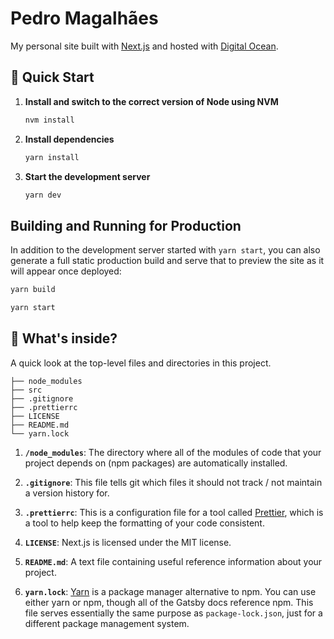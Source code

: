 # Pedro Magalhães

My personal site built with [Next.js](https://nextjs.org/) and hosted with [Digital Ocean](http://digitalocean.com/).

## 🚀 Quick Start

1. **Install and switch to the correct version of Node using NVM**

   ```sh
   nvm install
   ```

2. **Install dependencies**

   ```sh
   yarn install
   ```

3. **Start the development server**

   ```sh
   yarn dev
   ```

## Building and Running for Production

In addition to the development server started with `yarn start`, you can also generate a full static production build and serve that to preview the site as it will appear once deployed:

```sh
yarn build
```

```sh
yarn start
```

## 🧐 What's inside?

A quick look at the top-level files and directories in this project.

    ├── node_modules
    ├── src
    ├── .gitignore
    ├── .prettierrc
    ├── LICENSE
    ├── README.md
    └── yarn.lock

1. **`/node_modules`**: The directory where all of the modules of code that your project depends on (npm packages) are automatically installed.

2. **`.gitignore`**: This file tells git which files it should not track / not maintain a version history for.

3. **`.prettierrc`**: This is a configuration file for a tool called [Prettier](https://prettier.io/), which is a tool to help keep the formatting of your code consistent.

4. **`LICENSE`**: Next.js is licensed under the MIT license.

5. **`README.md`**: A text file containing useful reference information about your project.

6. **`yarn.lock`**: [Yarn](https://yarnpkg.com/) is a package manager alternative to npm. You can use either yarn or npm, though all of the Gatsby docs reference npm. This file serves essentially the same purpose as `package-lock.json`, just for a different package management system.
